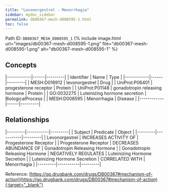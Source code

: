 ```yaml
---
title: "Levonorgestrel - Menorrhagia"
sidebar: mydoc_sidebar
permalink: db00367-mesh-d008595-1.html
toc: false 
---
```



Path ID: `DB00367_MESH_D008595_1`
{% include image.html url="images/db00367-mesh-d008595-1.png" file="db00367-mesh-d008595-1.png" alt="db00367-mesh-d008595-1" %}

## Concepts

|------------|------|---------|
| Identifier | Name | Type    |
|------------|------|---------|
| MESH:D016912 | levonorgestrel | Drug |
| UniProt:P06401 | progesterone receptor | Protein |
| UniProt:P01148 | gonadotropin releasing hormone | Protein |
| GO:0032275 | Luteinizing hormone secretion | BiologicalProcess |
| MESH:D008595 | Menorrhagia | Disease |
|------------|------|---------|

## Relationships

|---------|-----------|---------|
| Subject | Predicate | Object  |
|---------|-----------|---------|
| Levonorgestrel | INCREASES ACTIVITY OF | Progesterone Receptor |
| Progesterone Receptor | DECREASES ABUNDANCE OF | Gonadotropin Releasing Hormone |
| Gonadotropin Releasing Hormone | NEGATIVELY REGULATES | Luteinizing Hormone Secretion |
| Luteinizing Hormone Secretion | CORRELATED WITH | Menorrhagia |
|---------|-----------|---------|

Reference: [https://go.drugbank.com/drugs/DB00367#mechanism-of-action](https://go.drugbank.com/drugs/DB00367#mechanism-of-action){:target="_blank"}